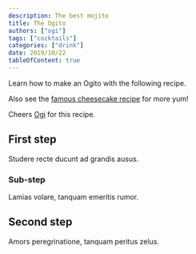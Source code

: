 ```yaml
---
description: The best mojito
title: The Ogito
authors: ["ogi"]
tags: ["cocktails"]
categories: ["drink"]
date: 2019/10/22
tableOfContent: true
---
```


Learn how to make an Ogito with the following recipe.

Also see the [famous cheesecake recipe](cheesecake.md) for more yum!

Cheers [Ogi](../authors/ogi.md) for this recipe.

## First step

Studere recte ducunt ad grandis ausus.

### Sub-step

Lamias volare, tanquam emeritis rumor.

## Second step

Amors peregrinatione, tanquam peritus zelus.
